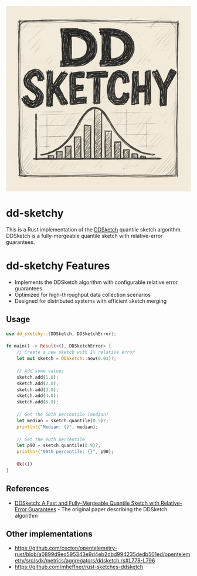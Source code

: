 ![DDSketchy Logo](assets/sketchy.jpg)

# dd-sketchy

This is a Rust implementation of the [DDSketch](https://arxiv.org/pdf/1908.10693.pdf) quantile sketch algorithm. 
DDSketch is a fully-mergeable quantile sketch with relative-error guarantees.

# dd-sketchy Features

* Implements the DDSketch algorithm with configurable relative error guarantees
* Optimized for high-throughput data collection scenarios
* Designed for distributed systems with efficient sketch merging

## Usage

```rust
use dd_sketchy::{DDSketch, DDSketchError};

fn main() -> Result<(), DDSketchError> {
    // Create a new sketch with 1% relative error
    let mut sketch = DDSketch::new(0.01)?;

    // Add some values
    sketch.add(1.0);
    sketch.add(2.0);
    sketch.add(3.0);
    sketch.add(4.0);
    sketch.add(5.0);

    // Get the 50th percentile (median)
    let median = sketch.quantile(0.5)?;
    println!("Median: {}", median);  

    // Get the 90th percentile
    let p90 = sketch.quantile(0.9)?;
    println!("90th percentile: {}", p90); 

    Ok(())
}
```

## References

* [DDSketch: A Fast and Fully-Mergeable Quantile Sketch with Relative-Error Guarantees](https://arxiv.org/pdf/1908.10693.pdf) - The original paper describing the DDSketch algorithm

## Other implementations

* https://github.com/cecton/opentelemetry-rust/blob/a0899d9ed595343e9d4eb2dbd994235dedb501ed/opentelemetry/src/sdk/metrics/aggregators/ddsketch.rs#L778-L796
* https://github.com/mheffner/rust-sketches-ddsketch
